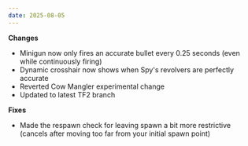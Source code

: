 ```yaml
---
date: 2025-08-05
---
```


**Changes**

* Minigun now only fires an accurate bullet every 0.25 seconds (even while continuously firing)
* Dynamic crosshair now shows when Spy's revolvers are perfectly accurate
* Reverted Cow Mangler experimental change
* Updated to latest TF2 branch

**Fixes**

* Made the respawn check for leaving spawn a bit more restrictive (cancels after moving too far from your initial spawn point)
